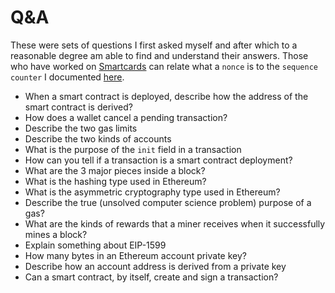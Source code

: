 # Q&A

These were sets of questions I first asked myself and after which to a reasonable degree am able to find and understand their answers. Those who have worked on [Smartcards](https://en.wikipedia.org/wiki/Smart_card) can relate what a `nonce` is to the `sequence counter` I documented [here](https://ref.gitbook.io/notes/java-card/scp02).

- When a smart contract is deployed, describe how the address of the smart contract is derived?
- How does a wallet cancel a pending transaction?
- Describe the two gas limits
- Describe the two kinds of accounts
- What is the purpose of the `init` field in a transaction
- How can you tell if a transaction is a smart contract deployment?
- What are the 3 major pieces inside a block?
- What is the hashing type used in Ethereum?
- What is the asymmetric cryptography type used in Ethereum?
- Describe the true (unsolved computer science problem) purpose of a gas?
- What are the kinds of rewards that a miner receives when it successfully mines a block?
- Explain something about EIP-1599
- How many bytes in an Ethereum account private key?
- Describe how an account address is derived from a private key
- Can a smart contract, by itself, create and sign a transaction?

